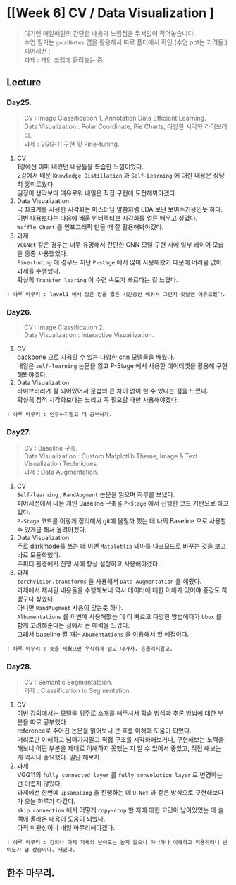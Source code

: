 
# [[Week 6] CV / Data Visualization ]
> 여기엔 매일매일의 간단한 내용과 느낌점을 두서없이 적어놓습니다.  
> 수업 필기는 `goodNotes` 앱을 활용해서 따로 폴더에서 확인.(수업 ppt는 가려둠.)  
> 피어세션 :    
> 과제    : 개인 코랩에 올려놓는 중.  

## Lecture
### Day25.  
> CV : Image Classification 1, Annotation Data Efficient Learning.  
> Data Visualization : Polar Coordinate, Pie Charts, 다양한 시각화 라이브러리.  
> 과제 : VGG-11 구현 및 Fine-tuning.  
1. CV   
    1강에선 이미 배웠던 내용들을 복습한 느낌이었다.  
    2강에서 배운 `Knowledge Distillation` 과 `Self-Learning` 에 대한 내용은 상당히 흥미로웠다.  
    일정이 생각보다 여유로워 내일은 직접 구현에 도전해봐야겠다.  
2. Data Visualization  
    극 좌표계를 사용한 시각화는 마스터님 말씀처럼 EDA 보단 보여주기용인듯 하다.  
    이번 내용보다는 다음에 배울 인터렉티브 시각화를 얼른 배우고 싶었다.  
    `Waffle Chart` 를 인포그래픽 만들 때 잘 활용해봐야겠다.  
3. 과제  
    `VGGNet` 같은 경우는 너무 유명해서 간단한 CNN 모델 구현 시에 일부 레이어 모습을 종종 사용했었다.  
    `Fine-tuning` 에 경우도 지난 `P-stage` 에서 많이 사용해봤기 때문에 어려움 없이 과제를 수행했다.  
    확실히 `Transfer learing` 이 수렴 속도가 빠르다는 걸 느꼈다.    
```
! 하루 마무리 : level1 에서 많은 양을 짧은 시간동안 배워서 그런지 첫날엔 여유로웠다.  
```

### Day26.  
> CV : Image Classification 2.  
> Data Visualization : Interactive Visuailization.  
1. CV   
    backbone 으로 사용할 수 있는 다양한 cnn 모델들을 배웠다.  
    내일은 `self-learning` 논문을 읽고 P-Stage 에서 사용한 데이터셋을 활용해 구현해봐야겠다.  
2. Data Visualization  
    라이브러리가 잘 되어있어서 문법의 큰 차이 없이 할 수 있다는 점을 느꼈다.  
    확실히 정적 시각화보다는 느리고 꼭 필요할 때만 사용해야겠다.      
```
! 하루 마무리 : 안주하지말고 더 공부하자.  
```

### Day27.  
> CV : Baseline 구축.  
> Data Visualization : Custom Matplotlib Theme, Image & Text Visualization Techniques.  
> 과제 : Data Augmentation.  
1. CV  
    `Self-learning` , `RandAugment` 논문을 읽으며 하루를 보냈다.  
    피어세션에서 나온 개인 Baseline 구축을 `P-Stage` 에서 진행한 코드 기반으로 하고 있다.  
    `P-Stage` 코드를 어떻게 정리해서 git에 올릴까 했는 데 나의 Baseline 으로 사용할 수 있게금 해서 올려야겠다.  
2. Data Visualization  
    주로 darkmode를 쓰는 데 이번 `Matplotlib` 테마를 다크모드로 바꾸는 것을 보고 바로 모듈화했다.  
    주피터 환경에서 진행 시에 항상 설정하고 사용해야겠다.  
3. 과제  
    `torchvision.transforms` 을 사용해서 `Data Augmentation` 를 해줬다.  
    과제에서 제시된 내용들을 수행해보니 역시 데이터에 대한 이해가 있어야 증강도 하겠구나 싶었다.  
    아니면 `RandAugment` 사용이 맞는듯 하다.  
    `Albumentations` 를 이번에 사용해봤는 데 더 빠르고 다양한 방법에다가 `bbox` 를 함께 고려해준다는 점에서 큰 매력을 느꼈다.  
    그래서 baseline 짤 때는 `Abumentations` 을 이용해서 할 예정이다.  
```
! 하루 마무리 : 뜻을 세웠으면 우직하게 밀고 나가자. 흔들리지말고.  
```

### Day28.  
> CV : Semantic Segmentataion.  
> 과제 : Classification to Segmentation.  
1. CV  
    이번 강의에서는 모델을 위주로 소개를 해주셔서 학습 방식과 추론 방법에 대한 부분을 따로 공부했다.  
    reference로 주어진 논문을 읽어보니 큰 흐름 이해에 도움이 되었다.  
    머리로만 이해하고 넘어가지말고 직접 구조를 시각화해보거나, 구현해보는 노력을 해보니 어떤 부분을 제대로 이해하지 못했는 지
    알 수 있어서 좋았고, 직접 해보는 게 역시나 중요했다.  일단 해보자.  
2. 과제  
    VGG11의 `fully connected layer` 를 `fully convolution layer` 로 변경하는 건 어렵지 않았다.  
    과제에선 한번에 `upsampling` 을 진행하는 데 `U-Net` 과 같은 방식으로 구현해보다가 오늘 하루가 다갔다.  
    `skip connection` 에서 어떻게 `copy-crop` 할 지에 대한 고민이 남아있었는 데 슬랙에 올라온 내용이 도움이 되었다.  
    아직 미완성이니 내일 마무리해야겠다.  
```
! 하루 마무리 : 강의나 과제 자체의 난이도는 높지 않으나 하나하나 이해하고 적용하려니 난이도가 급 상승이다. 재밌다.  
```

## 한주 마무리.
